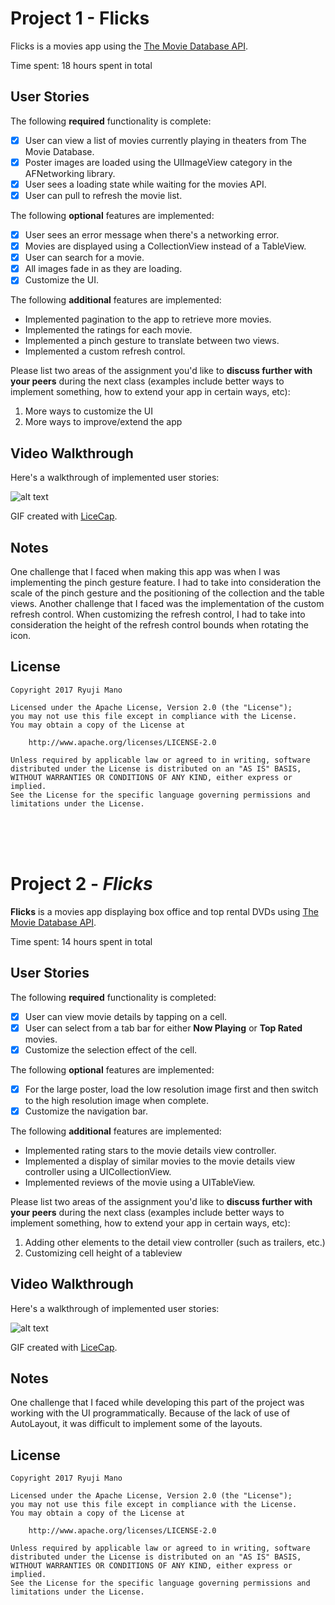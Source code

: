 # Project 1 - Flicks

Flicks is a movies app using the [The Movie Database API](http://docs.themoviedb.apiary.io/#).

Time spent: 18 hours spent in total

## User Stories

The following **required** functionality is complete:

- [X] User can view a list of movies currently playing in theaters from The Movie Database.
- [X] Poster images are loaded using the UIImageView category in the AFNetworking library.
- [X] User sees a loading state while waiting for the movies API.
- [X] User can pull to refresh the movie list.

The following **optional** features are implemented:

- [X] User sees an error message when there's a networking error.
- [X] Movies are displayed using a CollectionView instead of a TableView.
- [X] User can search for a movie.
- [X] All images fade in as they are loading.
- [X] Customize the UI.

The following **additional** features are implemented:

- Implemented pagination to the app to retrieve more movies.
- Implemented the ratings for each movie.
- Implemented a pinch gesture to translate between two views.
- Implemented a custom refresh control.

Please list two areas of the assignment you'd like to **discuss further with your peers** during the next class (examples include better ways to implement something, how to extend your app in certain ways, etc):

1. More ways to customize the UI
2. More ways to improve/extend the app

## Video Walkthrough 

Here's a walkthrough of implemented user stories:

![alt text](https://github.com/ryujimano/Flicks/blob/master/FlicksDemo.gif "FlicksDemo")

GIF created with [LiceCap](http://www.cockos.com/licecap/).

## Notes

One challenge that I faced when making this app was when I was implementing the pinch gesture feature. I had to take into consideration the scale of the pinch gesture and the positioning of the collection and the table views.
Another challenge that I faced was the implementation of the custom refresh control. When customizing the refresh control, I had to take into consideration the height of the refresh control bounds when rotating the icon.

## License

    Copyright 2017 Ryuji Mano

    Licensed under the Apache License, Version 2.0 (the "License");
    you may not use this file except in compliance with the License.
    You may obtain a copy of the License at

        http://www.apache.org/licenses/LICENSE-2.0

    Unless required by applicable law or agreed to in writing, software
    distributed under the License is distributed on an "AS IS" BASIS,
    WITHOUT WARRANTIES OR CONDITIONS OF ANY KIND, either express or implied.
    See the License for the specific language governing permissions and
    limitations under the License.


<br/>
<br/>
<br />

# Project 2 - *Flicks*

**Flicks** is a movies app displaying box office and top rental DVDs using [The Movie Database API](http://docs.themoviedb.apiary.io/#).

Time spent: 14 hours spent in total

## User Stories

The following **required** functionality is completed:

- [X] User can view movie details by tapping on a cell.
- [X] User can select from a tab bar for either **Now Playing** or **Top Rated** movies.
- [X] Customize the selection effect of the cell.

The following **optional** features are implemented:

- [X] For the large poster, load the low resolution image first and then switch to the high resolution image when complete.
- [X] Customize the navigation bar.

The following **additional** features are implemented:

- Implemented rating stars to the movie details view controller.
- Implemented a display of similar movies to the movie details view controller using a UICollectionView.
- Implemented reviews of the movie using a UITableView.

Please list two areas of the assignment you'd like to **discuss further with your peers** during the next class (examples include better ways to implement something, how to extend your app in certain ways, etc):

1. Adding other elements to the detail view controller (such as trailers, etc.)
2. Customizing cell height of a tableview

## Video Walkthrough 

Here's a walkthrough of implemented user stories:

![alt text](https://github.com/ryujimano/Flicks/blob/master/FlicksDemo2.gif "FlicksDemo")

GIF created with [LiceCap](http://www.cockos.com/licecap/).

## Notes

One challenge that I faced while developing this part of the project was working with the UI programmatically. Because of the lack of use of AutoLayout, it was difficult to implement some of the layouts.

## License

    Copyright 2017 Ryuji Mano

    Licensed under the Apache License, Version 2.0 (the "License");
    you may not use this file except in compliance with the License.
    You may obtain a copy of the License at

        http://www.apache.org/licenses/LICENSE-2.0

    Unless required by applicable law or agreed to in writing, software
    distributed under the License is distributed on an "AS IS" BASIS,
    WITHOUT WARRANTIES OR CONDITIONS OF ANY KIND, either express or implied.
    See the License for the specific language governing permissions and
    limitations under the License.
